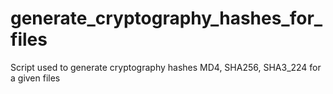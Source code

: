 # generate_cryptography_hashes_for_files
Script used to generate cryptography hashes MD4, SHA256, SHA3_224 for a given files

